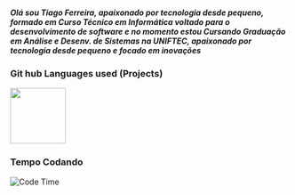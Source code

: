 <h5> Olá sou Tiago Ferreira, apaixonado por tecnologia desde pequeno, formado em Curso Técnico em Informática voltado para o desenvolvimento de software e no momento estou Cursando Graduação em Análise e Desenv. de Sistemas na UNIFTEC, apaixonado por tecnologia desde pequeno e focado em inovações</h5>

<div>
  <h3>Git hub Languages used (Projects)</h3>
  <img height="100em" src="https://github-readme-stats.vercel.app/api?username=Dolf547&show_icons=true&theme=blueberry"/>
 </div>
 
 <div>
  
  <h3>Tempo Codando</h3>
 <img alt="Code Time" src="https://img.shields.io/endpoint?style=flat-square&url=https://codetime-api.datreks.com/badge/3747?logoColor=white%26project=%26recentMS=0%26showProject=true" />
 
  </div>

